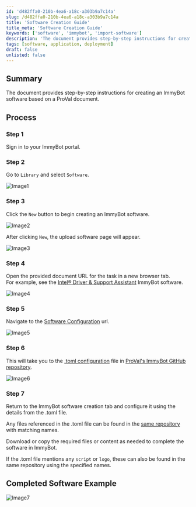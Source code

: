 ```yaml
---
id: 'd482ffa0-210b-4ea6-a18c-a303b9a7c14a'
slug: /d482ffa0-210b-4ea6-a18c-a303b9a7c14a
title: 'Software Creation Guide'
title_meta: 'Software Creation Guide'
keywords: ['software', 'immybot', 'import-software']
description: 'The document provides step-by-step instructions for creating an ImmyBot software based on a ProVal document.'
tags: [software, application, deployment]
draft: false
unlisted: false
---
```


## Summary

The document provides step-by-step instructions for creating an ImmyBot software based on a ProVal document.

## Process

### Step 1

Sign in to your ImmyBot portal.

### Step 2

Go to `Library` and select `Software`.

![Image1](../../static/img/docs/d482ffa0-210b-4ea6-a18c-a303b9a7c14a/image1.webp)

### Step 3

Click the `New` button to begin creating an ImmyBot software.

![Image2](../../static/img/docs/d482ffa0-210b-4ea6-a18c-a303b9a7c14a/image2.webp)

After clicking `New`, the upload software page will appear.

![Image3](../../static/img/docs/d482ffa0-210b-4ea6-a18c-a303b9a7c14a/image3.webp)

### Step 4

Open the provided document URL for the task in a new browser tab.  
For example, see the [Intel® Driver & Support Assistant](/docs/54b9a177-bf2c-4ddb-9c66-8b27b4700628) ImmyBot software.

![Image4](../../static/img/docs/d482ffa0-210b-4ea6-a18c-a303b9a7c14a/image4.webp)

### Step 5

Navigate to the [Software Configuration](https://github.com/ProVal-Tech/immybot/blob/main/software/intel-driver-and-support-assistant.toml) url.

![Image5](../../static/img/docs/d482ffa0-210b-4ea6-a18c-a303b9a7c14a/image5.webp)

### Step 6

This will take you to the [.toml configuration](https://github.com/ProVal-Tech/immybot/blob/main/software/intel-driver-and-support-assistant.toml) file in [ProVal's ImmyBot GitHub repository](https://github.com/ProVal-Tech/immybot/blob/main/software).

![Image6](../../static/img/docs/d482ffa0-210b-4ea6-a18c-a303b9a7c14a/image6.webp)

### Step 7

Return to the ImmyBot software creation tab and configure it using the details from the .toml file.

Any files referenced in the .toml file can be found in the [same repository](https://github.com/ProVal-Tech/immybot/blob/main/software) with matching names.

Download or copy the required files or content as needed to complete the software in ImmyBot.

If the .toml file mentions any `script` or `logo`, these can also be found in the same repository using the specified names.

## Completed Software Example

![Image7](../../static/img/docs/d482ffa0-210b-4ea6-a18c-a303b9a7c14a/image7.webp)
